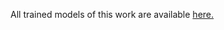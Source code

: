 All trained models of this work are available [here.](https://plmbox.math.cnrs.fr/d/2baccd67218542159097/)
